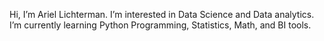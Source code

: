Hi, I’m Ariel Lichterman. I’m interested in Data Science and Data analytics.
I’m currently learning Python Programming, Statistics, Math, and BI tools.

<!---
ArielLighterman/ArielLighterman is a ✨ special ✨ repository because its `README.md` (this file) appears on your GitHub profile.
You can click the Preview link to take a look at your changes.
--->
